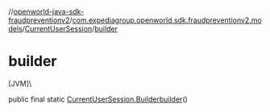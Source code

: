 //[openworld-java-sdk-fraudpreventionv2](../../../index.md)/[com.expediagroup.openworld.sdk.fraudpreventionv2.models](../index.md)/[CurrentUserSession](index.md)/[builder](builder.md)

# builder

[JVM]\

public final static [CurrentUserSession.Builder](-builder/index.md)[builder](builder.md)()
